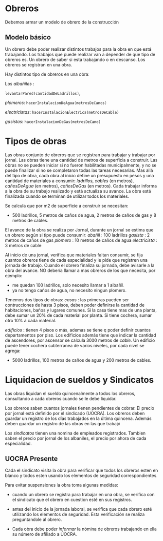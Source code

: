 # Obreros
Debemos armar un modelo de obrero de la construcción

## Modelo básico
Un obrero debe poder realizar distintos trabajos para la obra en que está trabajando.
Los trabajos que puede realizar van a depender de que tipo de obreros es.
Un obrero de saber si esta trabajando o en descanso.
Los obreros se registran en una obra.


Hay distintos tipo de obreros en una obra:

Los _albañiles_ :

`levantarPared(cantidadDeLadrillos)`,

_plomeros_: 
`hacerInstalacionDeAgua(metrosDeCanos)`

_electricistas_:
`hacerInstalacionElectrica(metrosDeCable)`

_gasistas_: 
`hacerInstalacionDeGas(metrosDeCano)`


# Tipos de obras
Las obras conjunto de obreros que se registran para trabajar y trabajar por jornal.
Las obras tiene una cantidad de metros de superficia a construir.
Las obras no se pueden iniciar si no fueron habilitadas municipalmente, y no se puede finalizar si no se completaron todas las tareas necesarias.
Mas allá del tipo de obra, cada obra al inicio define un presupuesto en pesos y una cantidad de materiales a consumir: _ladrillos_, _cables_ (en metros), _cañosDeAgua_ (en metros), _cañosDeGas_ (en metros).
Cada trabajar informa a la obra de su trabajo realizado y está actualiza su avance.
La obra está finalizada cuando se terminan de utilizar todos los materiales.

Se calcula que por m2 de superficie a construir se necesitan:

- 500 ladrillos, 5 metros de caños de agua, 2 metros de caños de gas y 8 metros de cables.

El avance de la obra se realiza por Jornal, durante un jornal se estima que un obrero según si tipo puede consumir:
 _abañil_ : 100 ladrillos
 _gasista_ : 2 metros de caños de gas
 _plomero_ : 10 metros de caños de agua
 _electricista_ : 3 metros de cable
 
Al inicio de una jornal, verifica que materiales faltan consumir, se fija cuantos obreros tiene de cada especialidad y le pide que registren una jornada de trabajo. Cuando el obrero finaliza su jornada, debe avisarle a la obra del avance.
NO debería llamar a mas obreros de los que necesita, por ejemplo:
- me quedan 100 ladrillos, solo necesito llamar a 1 albañil.
- ya no tengo caños de agua, no necesito ningun plomero.


Tenemos dos tipos de obras:
_casas_ : las primeras pueden ser contrucciones de hasta 3 pisos, deben poder definirse la cantidad de habitaciones, baños y lugares comunes.
Si la casa tiene mas de una planta, debe sumar un 20% de cada material por planta.
Si tiene cochera, sumar otro 10% a cada material.

_edificios_ : tienen 4 pisos o más, ademas se tiene q poder definir cuantos departamentos por piso.
Los edificios además tiene que indicar la cantidad de ascendores, por ascensor se calcula 3000 metros de _cable_.
Un  edificio puede tener cochera subterranea de varios niveles, por cada nivel se agrega:

- 5000 ladrillos, 100 metros de caños de agua y 200 metros de cables.


# Liquidacion de sueldos y Sindicatos
Las obras liquidan el sueldo quincenalmente a todos los obreros, consultando a cada obreros cuando se le debe liquidar.

Los obreros saben cuantos jornales tienen pendientes de cobrar. El precio por jornal está definido por el sindicado (UOCRA). Los obreros deben guardar un registro de los días trabajados en la última quincena.
Además deben guardar un registro de las obras en las que trabajó

Los _sindicatos_ tienen una nomina de empleados registrados. Tambien saben el precio por jornal de los albaniles, el precio por ahora de cada especialidad.


## UOCRA Presente
Cada el sindicato visita la obra para verificar que todos los obreros esten en blanco y todos esten usando los elementos de seguridad correspondientes.

Para evitar suspensiones la obra toma algunas medidas:

- cuando un obrero se registra para trabajar en una obra, se verifica con el sindicato que el obrero en cuestion esté en sus registros.

- antes del inicio de la jornada laboral, se verifica que cada obrero esté utilizando los elementos de seguridad. Esta verificación se realiza preguntandole al obrero.

- Cada obra debe poder _informar_ la nómina de obreros trabajando en ella su número de afiliado a UOCRA.
